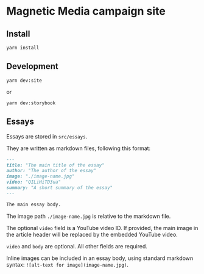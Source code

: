 # Magnetic Media campaign site

## Install

`yarn install`

## Development

`yarn dev:site`

or

`yarn dev:storybook`

## Essays

Essays are stored in `src/essays`.

They are written as markdown files, following this format:

```markdown
---
title: "The main title of the essay"
author: "The author of the essay"
image: "./image-name.jpg"
video: "QILiHiTD3ua"
summary: "A short summary of the essay"
---

The main essay body.

```

The image path `./image-name.jpg` is relative to the markdown file.

The optional `video` field is a YouTube video ID. If provided, the main image in the article header will be replaced by the embedded YouTube video.

`video` and `body` are optional. All other fields are required.

Inline images can be included in an essay body, using standard markdown syntax: `![alt-text for image](image-name.jpg)`.
